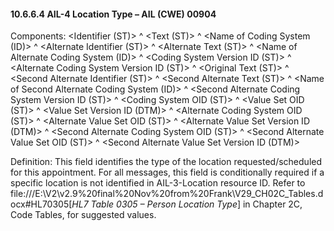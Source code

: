 #### 10.6.6.4 AIL-4 Location Type – AIL (CWE) 00904

Components: &lt;Identifier (ST)> ^ &lt;Text (ST)> ^ &lt;Name of Coding System (ID)> ^ &lt;Alternate Identifier (ST)> ^ &lt;Alternate Text (ST)> ^ &lt;Name of Alternate Coding System (ID)> ^ &lt;Coding System Version ID (ST)> ^ &lt;Alternate Coding System Version ID (ST)> ^ &lt;Original Text (ST)> ^ &lt;Second Alternate Identifier (ST)> ^ &lt;Second Alternate Text (ST)> ^ &lt;Name of Second Alternate Coding System (ID)> ^ &lt;Second Alternate Coding System Version ID (ST)> ^ &lt;Coding System OID (ST)> ^ &lt;Value Set OID (ST)> ^ &lt;Value Set Version ID (DTM)> ^ &lt;Alternate Coding System OID (ST)> ^ &lt;Alternate Value Set OID (ST)> ^ &lt;Alternate Value Set Version ID (DTM)> ^ &lt;Second Alternate Coding System OID (ST)> ^ &lt;Second Alternate Value Set OID (ST)> ^ &lt;Second Alternate Value Set Version ID (DTM)>

Definition: This field identifies the type of the location requested/scheduled for this appointment. For all messages, this field is conditionally required if a specific location is not identified in AIL-3-Location resource ID. Refer to file:///E:\V2\v2.9%20final%20Nov%20from%20Frank\V29_CH02C_Tables.docx#HL70305[_HL7 Table 0305 – Person Location Type_] in Chapter 2C, Code Tables, for suggested values.
